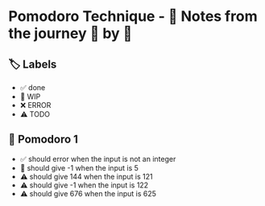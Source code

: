 # Pomodoro Technique - 📝 Notes from the journey 🍅 by 🍅


## 🏷️ Labels

- ✅ done
- 🚧 WIP
- ❌ ERROR
- ⚠ TODO

## 🍅 Pomodoro 1

- ✅ should error when the input is not an integer
- 🚧 should give -1 when the input is 5
- ⚠ should give 144 when the input is 121
- ⚠ should give -1 when the input is 122
- ⚠ should give 676 when the input is 625
